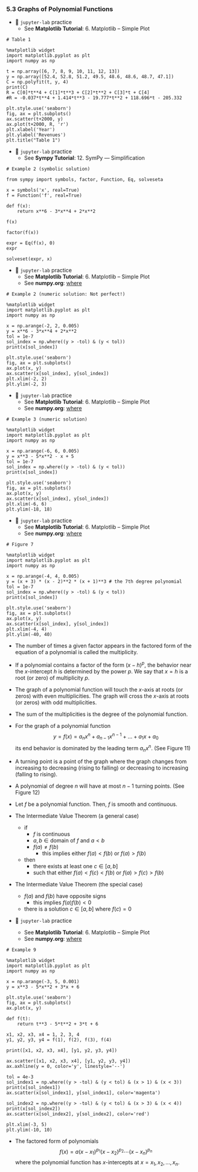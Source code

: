 ### 5.3 Graphs of Polynomial Functions

- 🎯 `jupyter-lab` practice
    - See **Matplotlib Tutorial**: 6. Matplotlib – Simple Plot


```
# Table 1 

%matplotlib widget
import matplotlib.pyplot as plt
import numpy as np

t = np.array([6, 7, 8, 9, 10, 11, 12, 13])
y = np.array([52.4, 52.8, 51.2, 49.5, 48.6, 48.6, 48.7, 47.1])
C = np.polyfit(t, y, 4)
print(C)
R = C[0]*t**4 + C[1]*t**3 + C[2]*t**2 + C[3]*t + C[4]
#R = -0.037*t**4 + 1.414*t**3 - 19.777*t**2 + 118.696*t - 205.332

plt.style.use('seaborn')
fig, ax = plt.subplots()
ax.scatter(t+2000, y)
ax.plot(t+2000, R, 'r')
plt.xlabel('Year')
plt.ylabel('Revenues')
plt.title("Table 1")
```


- 🎯 `jupyter-lab` practice
    - See **Sympy Tutorial**: 12. SymPy ― Simplification 

```
# Example 2 (symbolic solution)

from sympy import symbols, factor, Function, Eq, solveseta

x = symbols('x', real=True)
f = Function('f', real=True)

def f(x):
    return x**6 - 3*x**4 + 2*x**2 

f(x)

factor(f(x))

expr = Eq(f(x), 0)
expr

solveset(expr, x)
```


- 🎯 `jupyter-lab` practice
    - See **Matplotlib Tutorial**: 6. Matplotlib – Simple Plot
    - See **numpy.org**: [where](https://numpy.org/doc/stable/reference/generated/numpy.where.html)

```
# Example 2 (numeric solution: Not perfect!)

%matplotlib widget
import matplotlib.pyplot as plt
import numpy as np

x = np.arange(-2, 2, 0.005)
y = x**6 - 3*x**4 + 2*x**2
tol = 1e-7
sol_index = np.where((y > -tol) & (y < tol))
print(x[sol_index])

plt.style.use('seaborn')
fig, ax = plt.subplots()
ax.plot(x, y)
ax.scatter(x[sol_index], y[sol_index])
plt.xlim(-2, 2)
plt.ylim(-2, 3)
```


- 🎯 `jupyter-lab` practice
    - See **Matplotlib Tutorial**: 6. Matplotlib – Simple Plot
    - See **numpy.org**: [where](https://numpy.org/doc/stable/reference/generated/numpy.where.html)

```
# Example 3 (numeric solution)

%matplotlib widget
import matplotlib.pyplot as plt
import numpy as np

x = np.arange(-6, 6, 0.005)
y = x**3 - 5*x**2 - x + 5
tol = 1e-7
sol_index = np.where((y > -tol) & (y < tol))
print(x[sol_index])

plt.style.use('seaborn')
fig, ax = plt.subplots()
ax.plot(x, y)
ax.scatter(x[sol_index], y[sol_index])
plt.xlim(-6, 6)
plt.ylim(-18, 18)
```


- 🎯 `jupyter-lab` practice
    - See **Matplotlib Tutorial**: 6. Matplotlib – Simple Plot
    - See **numpy.org**: [where](https://numpy.org/doc/stable/reference/generated/numpy.where.html)

```
# Figure 7

%matplotlib widget
import matplotlib.pyplot as plt
import numpy as np

x = np.arange(-4, 4, 0.005)
y = (x + 3) * (x - 2)**2 * (x + 1)**3 # the 7th degree polynomial
tol = 1e-7
sol_index = np.where((y > -tol) & (y < tol))
print(x[sol_index])

plt.style.use('seaborn')
fig, ax = plt.subplots()
ax.plot(x, y)
ax.scatter(x[sol_index], y[sol_index])
plt.xlim(-4, 4)
plt.ylim(-40, 40)
```

- The number of times a given factor appears in the factored form of the equation of a polynomial is called the multiplicity.


- If a polynomial contains a factor of the form $(x − h)^p$, the behavior near the $x$-intercept $h$ is determined by the power $p$. We say that $x = h$ is a root (or zero) of multiplicity $p$.

- The graph of a polynomial function will touch the $x$-axis at roots (or zeros) with even multiplicities. The graph will cross the $x$-axis at roots (or zeros) with odd multiplicities.

- The sum of the multiplicities is the degree of the polynomial function.

- For the graph of a polynomial function
$$ y = f(x) = a_n x^n + a_{n-1} x^{n-1} + \dots + a_1 x + a_0 $$
its end behavior is dominated by the leading term $a_n x^n$. (See Figure 11)

- A turning point is a point of the graph where the graph changes from increasing to decreasing (rising to falling) or decreasing to increasing (falling to rising).

- A polynomial of degree $n$ will have at most $n - 1$ turning points. (See Figure 12)

- Let $f$ be a polynomial function. Then, $f$ is smooth and continuous. 

- The Intermediate Value Theorem (a general case)
    - if
        - $f$ is continuous
        - $a, b \in \text{domain of } f$ and $a < b$
        - $f(a) \neq f(b)$ 
            - this implies either $f(a) < f(b)$ or $f(a) > f(b)$
    - then
        - there exists at least one $c \in [a, b]$ 
        - such that either $f(a) < f(c) < f(b)$ or $f(a) > f(c) > f(b)$
 
- The Intermediate Value Theorem (the special case)
    - $f(a)$ and $f(b)$ have opposite signs
        - this implies $f(a)f(b) < 0$
    - there is a solution $c \in [a,b]$ where $f(c) = 0$


- 🎯 `jupyter-lab` practice
    - See **Matplotlib Tutorial**: 6. Matplotlib – Simple Plot
    - See **numpy.org**: [where](https://numpy.org/doc/stable/reference/generated/numpy.where.html)

```
# Example 9

%matplotlib widget
import matplotlib.pyplot as plt
import numpy as np

x = np.arange(-3, 5, 0.001)
y = x**3 - 5*x**2 + 3*x + 6

plt.style.use('seaborn')
fig, ax = plt.subplots()
ax.plot(x, y)

def f(t):
    return t**3 - 5*t**2 + 3*t + 6

x1, x2, x3, x4 = 1, 2, 3, 4
y1, y2, y3, y4 = f(1), f(2), f(3), f(4) 

print([x1, x2, x3, x4], [y1, y2, y3, y4])

ax.scatter([x1, x2, x3, x4], [y1, y2, y3, y4])
ax.axhline(y = 0, color='y', linestyle='--')

tol = 4e-3
sol_index1 = np.where((y > -tol) & (y < tol) & (x > 1) & (x < 3))
print(x[sol_index1])
ax.scatter(x[sol_index1], y[sol_index1], color='magenta')

sol_index2 = np.where((y > -tol) & (y < tol) & (x > 3) & (x < 4))
print(x[sol_index2])
ax.scatter(x[sol_index2], y[sol_index2], color='red')

plt.xlim(-3, 5)
plt.ylim(-10, 10)
```


- The factored form of polynomials
$$f(x) = a(x - x_1)^{p_1}(x - x_2)^{p_2} \cdots (x - x_n)^{p_n}$$
where the polynomial function has $x$-intercepts at $x = x_1, x_2,  \dots, x_n$.